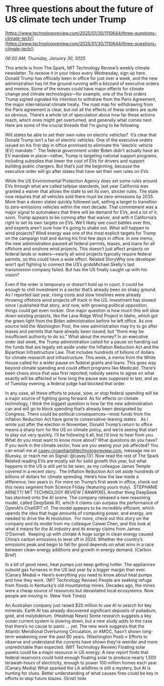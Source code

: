 # Three questions about the future of US climate tech under Trump

[https://www.technologyreview.com/2025/01/30/1110644/three-questions-climate-tech/](https://www.technologyreview.com/2025/01/30/1110644/three-questions-climate-tech/)

*06:00 AM, Thursday, January 30, 2025*

This article is from The Spark, MIT Technology Review’s weekly climate newsletter. To receive it in your inbox every Wednesday, sign up here. Donald Trump has officially been in office for just over a week, and the new administration has hit the ground running with a blizzard of executive orders and memos.  Some of the moves could have major effects for climate change and climate technologies—for example, one of the first orders Trump signed signaled his intention to withdraw from the Paris Agreement, the major international climate treaty. The road map for withdrawing from the Paris agreement is clear, but not all the effects of these orders are quite so obvious. There’s a whole lot of speculation about how far these actions reach, which ones might get overturned, and generally what comes next. Here are some of the crucial threads that I’m going to be following.

Will states be able to set their own rules on electric vehicles?  It’s clear that Donald Trump isn’t a fan of electric vehicles. One of the executive orders issued on his first day in office promised to eliminate the “electric vehicle (EV) mandate.”  The federal government under Biden didn’t actually have an EV mandate in place—rather, Trump is targeting national support programs, including subsidies that lower the cost of EVs for drivers and support building public chargers. But that’s just the beginning, because the executive order will go after states that have set their own rules on EVs.

While the US Environmental Protection Agency does set some rules around EVs through what are called tailpipe standards, last year California was granted a waiver that allows the state to set its own, stricter rules. The state now requires that all vehicles sold there must be zero-emissions by 2035. More than a dozen states quickly followed suit, setting a target to transition to zero-emissions vehicles within the next decade. That commitment was a major signal to automakers that there will be demand for EVs, and a lot of it, soon. Trump appears to be coming after that waiver, and with it California’s right to set its own targets on EVs. We’ll likely see court battles over this, and experts aren’t sure how it’s going to shake out. What will happen to wind projects? Wind energy was one of the most explicit targets for Trump on the campaign trail and during his first few days in office. In one memo, the new administration paused all federal permits, leases, and loans for all offshore and onshore wind projects. This doesn’t just affect projects on federal lands or waters—nearly all wind projects typically require federal permits, so this could have a wide effect. Related StoryWhy one developer won’t quit fighting to connect the US’s gridsMichael Skelly's last transmission company failed. But has the US finally caught up with his vision?

Even if the order is temporary or doesn’t hold up in court, it could be enough to chill investment in a sector that’s already been on shaky ground. As I reported last year, rising costs and slow timelines were already throwing offshore wind projects off track in the US. Investment has slowed since I published that story, and now, with growing political opposition, things could get even rockier. One major question is how much this will slow down existing projects, like the Lava Ridge Wind Project in Idaho, which got the green light from the Biden administration before he left office. As one source told the Washington Post, the new administration may try to go after leases and permits that have already been issued, but “there may be insufficient authority to do so.” What about the money? In an executive order last week, the Trump administration called for a pause on handing out the funds that are legally set aside under the Inflation Reduction Act and the Bipartisan Infrastructure Law. That includes hundreds of billions of dollars for climate research and infrastructure. This week, a memo from the White House called for a wider pause on federal grants and loans. This goes way beyond climate spending and could affect programs like Medicaid. There’s been chaos since that was first reported; nobody seems to agree on what exactly will be affected or how long the pause was supposed to last, and as of Tuesday evening, a federal judge had blocked that order.

In any case, all these efforts to pause, slow, or stop federal spending will be a major source of fighting going forward. As for effects on climate technology, I think the biggest question is how far the new administration can and will go to block spending that’s already been designated by Congress. There could be political consequences—most funds from the Inflation Reduction Act have gone to conservative-leaning states.   As I wrote just after the election in November, Donald Trump’s return to office means a sharp turn for the US on climate policy, and we’re seeing that start to play out very quickly. I’ll be following it all, but I’d love to hear from you. What do you most want to know more about? What questions do you have? If you work in the climate sector, how are you seeing your job affected? You can email me at casey.crownhart@technologyreview.com, message me on Bluesky, or reach me on Signal: @casey.131.  Now read the rest of The Spark Related reading EVs are mostly set for solid growth this year, but what happens in the US is still yet to be seen, as my colleague James Temple covered in a recent story.  The Inflation Reduction Act set aside hundreds of billions of dollars for climate spending. Here’s how the law made a difference, two years in. For more on Trump’s first week in office, check out this news segment from Science Friday (featuring yours truly).   STEPHANIE ARNETT/ MIT TECHNOLOGY REVIEW | RAWPIXEL   Another thing DeepSeek has stormed onto the AI scene. The company released a new reasoning model, called DeepSeek R1, which it claims can surpass the performance of OpenAI’s ChatGPT o1. The model appears to be incredibly efficient, which upends the idea that huge amounts of computing power, and energy, are needed to drive the AI revolution.  For more, check out this story on the company and its model from my colleague Caiwei Chen, and this look at what it means for the AI industry and its energy claims from James O’Donnell.  Keeping up with climate A huge surge in clean energy caused China’s carbon emissions to level off in 2024. Whether the country’s emissions peak and begin to fall for good depends on what wins in a race between clean-energy additions and growth in energy demand. (Carbon Brief)

In a bit of good news, heat pumps just keep getting hotter. The appliances outsold gas furnaces in the US last year by a bigger margin than ever. (Canary Media)→ Here’s everything you need to know about heat pumps and how they work. (MIT Technology Review) People are seeking refuge from floods in Kentucky’s old mountaintop mines. Decades ago, the mines were a cheap source of resources but devastated local ecosystems. Now people are moving in. (New York Times)

An Australian company just raised $20 million to use AI to search for key minerals. Earth AI has already discovered significant deposits of palladium, gold, and molybdenum. (Heatmap News) Some research suggests a key ocean current system is slowing down, but a new study adds to the case that there’s no cause to panic … yet. The new work suggests that the Atlantic Meridional Overturning Circulation, or AMOC, hasn’t shown long-term weakening over the past 60 years. (Washington Post)→ Efforts to observe and understand the currents have shown they’re weirder and more unpredictable than expected. (MIT Technology Review) Floating solar panels could be a major resource in US energy. A new report finds that federal reservoirs could hold enough floating solar to produce nearly 1,500 terawatt-hours of electricity, enough to power 100 million homes each year. (Canary Media) What sparked the LA wildfires is still a mystery, but AI is hunting for clues. Better understanding of what causes fires could be key in efforts to stop future blazes. (Grist) hide

